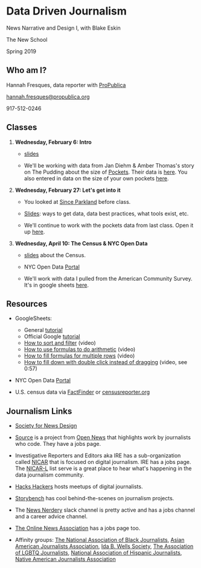 # Data Driven Journalism
News Narrative and Design I, with Blake Eskin

The New School

Spring 2019

## Who am I?
Hannah Fresques, data reporter with [ProPublica](https://propublica.org)

hannah.fresques@propublica.org

917-512-0246

## Classes
1. **Wednesday, February 6: Intro** 

	* [slides](https://docs.google.com/presentation/d/1sK1uzTsI5Jyd31Mcnh2x6eHHOHvcjRNj0ZbekHDXWX0/edit?usp=sharing)
	
	* We'll be working with data from Jan Diehm & Amber Thomas's story on The Pudding about the size of [Pockets](https://pudding.cool/2018/08/pockets/). Their data is [here](https://docs.google.com/spreadsheets/d/1HnFCO_bO04GUbQ_dPmoNI7vhczKUIU4kWN-knoWi4Ew/edit?usp=sharing). You also entered in data on the size of your own pockets [here](https://docs.google.com/spreadsheets/d/1gbsrvWQ1fVWsYHJeK0rvSv08X5zNMr25i4QjtLK9bbY/edit?usp=sharing).

2. **Wednesday, February 27: Let's get into it**
	
	* You looked at [Since Parkland](https://sinceparkland.org/) before class.
	
	* [Slides](https://docs.google.com/presentation/d/1klp_-u1V7O_KrTFSVwdIpKGEfcPG3HVZmPQKr7avpHo/edit?usp=sharing): ways to get data, data best practices, what tools exist, etc. 
	
	* We'll continue to work with the pockets data from last class. Open it up [here](https://docs.google.com/spreadsheets/d/1HnFCO_bO04GUbQ_dPmoNI7vhczKUIU4kWN-knoWi4Ew/edit?usp=sharing).

3. **Wednesday, April 10: The Census & NYC Open Data**

	* [slides](https://docs.google.com/presentation/d/1m024DrP2_lNhFE2DEnA55bcgGZQxJuArofz-zkWDP_I/edit?usp=sharing) about the Census. 
	
	* NYC Open Data [Portal](https://opendata.cityofnewyork.us/)
	
	* We'll work with data I pulled from the American Community Survey. It's in google sheets [here](https://docs.google.com/spreadsheets/d/1yhQJUrnz3ZPb-gvl-ePUT005oTqHGvXmClzvjYpxnzY/edit?usp=sharing).
	
	
## Resources

* GoogleSheets: 
	* General [tutorial](https://training.npr.org/visual/what-to-do-with-a-big-pile-of-data/)
	* Official Google [tutorial](https://gsuite.google.com/learning-center/products/sheets/get-started/)
	* [How to sort and filter](https://www.youtube.com/watch?v=2AHSkCUgyB4) (video) 
	* [How to use formulas to do arithmetic](https://www.youtube.com/watch?v=A6MmdLR3VK0&vl=en) (video)
	* [How to fill formulas for multiple rows](https://www.youtube.com/watch?v=UCwRPrl2azw) (video)
	* [How to fill down with double click instead of dragging](https://youtu.be/2-QJD7GADSM?t=47) (video, see 0:57)


* NYC Open Data [Portal](https://opendata.cityofnewyork.us/)

* U.S. census data via [FactFinder](https://factfinder.census.gov/faces/nav/jsf/pages/index.xhtml) or [censusreporter.org](https://censusreporter.org/)


## Journalism Links

* [Society for News Design](https://www.snd.org/)

* [Source](https://source.opennews.org/) is a project from [Open News](https://opennews.org/) that highlights work by journalists who code. They have a jobs page.

* Investigative Reporters and Editors aka IRE has a sub-organization called [NICAR](https://www.ire.org/nicar/) that is focused on  digital journalism. IRE has a jobs page. The [NICAR-L](https://www.ire.org/resource-center/listservs/subscribe-nicar-l/) list serve is a great place to hear what's happening in the data journalism community.

* [Hacks Hackers](https://hackshackers.com/) hosts meetups of digital journalists.

* [Storybench](http://www.storybench.org/) has cool behind-the-scenes on journalism projects.

* The [News Nerdery](http://newsnerdery.org/) slack channel is pretty active and has a jobs channel and a career advice channel.

* [The Online News Association](https://journalists.org/) has a jobs page too.

* Affinity groups: [The National Association of Black Journalists](http://www.nabj.org/), [Asian American Journalists Association](https://www.aaja.org/), [Ida B. Wells Society](http://idabwellssociety.org/), [The Association of LGBTQ Journalists](http://www.nlgja.org/), [National Association of Hispanic Journalists](http://www.nahj.org/), [Native American Journalists Association](http://www.naja.com/)

